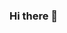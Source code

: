 ### Hi there 👋

<!--
**HossamZain2017/HossamZain2017** is a ✨ _special_ ✨ repository because its `README.md` (this file) appears on your GitHub profile.
• Involved in the Software Development Life Cycle phases like Requirement Analysis, Implementation and
estimating the time-lines for the project.
• Responsible for designing page layout using HTML5, CSS3,SCSS along with JQuery and adding dynamic
functionality to each module.
• Developed custom directives (elements, Attributes and classes)using angular10
• Developed single-page applications using angular10
• Extensively involved in redesigning the entire site with CSS styles for a consistent look and feel across all
browsers and all pages.
• Used Angular MVC and two-way data binding.
• Created Images, Logos, and Icons that are used across the web pages using Illustrator and Photoshop.
• Designed Frontend with in object-oriented JavaScript Frameworks like Bootstrap, Node.js, and
Angular10+ .
• Development of the interactive UI for the front-end users using the front-end technologies like HTML, CSS,
JavaScript and TTypeScript provide powerful features such as Classes, Interfaces, and Modules. 
Adept in using online sources like Bitbucket and GitHub
• Built re-usable Web components and styling
• Extensively used CSS and Bootstrap for styling the HTML elements.
• Developed Tabbed pages using AJAX with JQuery and JSON for a quick view of related content, providing
both functionality and ease of access to the user.
• Designed the email blasts using Adobe software and then implemented them using HTML and Javascript.
• Debugged the application using Firebug to traverse the documents and manipulated the Nodes using
and DOM Functions using Firefox and IE Developer Tool bar for IE.
• Used agile methodology for software development.
• Extensively participated in developing the website across different browsers and performed cross-browser
testing.
• Worked with the team of architects and back-end Developers to gather requirements and enhance the
application functionality and add new features.
Environment: HTML5, CSS3, JQuery, JavaScript, AJAX, XHTML, HTML, CSS, XML, DOM, MVC, Adobe
Flash, Adobe Photoshop, React js, Node js, RestAPI, Dreamweaver, angular.js, backbone.js, Require.js,
node.js, Ext.js, bootstrap, agile, Oracle, Windows.

Here are some ideas to get you started:

- 🔭 I’m currently working on ...
- 🌱 I’m currently learning ...
- 👯 I’m looking to collaborate on ...
- 🤔 I’m looking for help with ...
- 💬 Ask me about ...
- 📫 How to reach me: ...
- 😄 Pronouns: ...
- ⚡ Fun fact: ...
-->
